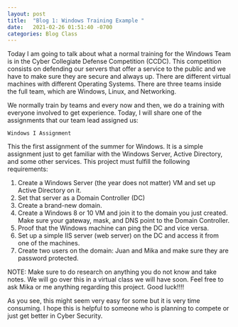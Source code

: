 ```yaml
---
layout: post
title:  "Blog 1: Windows Training Example "
date:   2021-02-26 01:51:40 -0700
categories: Blog Class
---
```


Today I am going to talk about what a normal training for the Windows Team is in the Cyber Collegiate Defense Competition (CCDC). This competition consists on defending our servers that offer a service to the public and we have to make sure they are secure and always up. There are different virtual machines with different Operating Systems. There are three teams inside the full team, which are Windows, Linux, and Networking.

We normally train by teams and every now and then, we do a training with everyone involved to get experience. Today, I will share one of the assignments that our team lead assigned us:


`Windows I Assignment`

This the first assignment of the summer for Windows. It is a simple assignment just to get familiar with the Windows Server, Active Directory, and some other services. This project must fulfill the following requirements:

1)	Create a Windows Server (the year does not matter) VM and set up Active Directory on it. 
2)	Set that server as a Domain Controller (DC)
3)	Create a brand-new domain.
4)	Create a Windows 8 or 10 VM and join it to the domain you just created. Make sure your gateway, mask, and DNS point to the Domain Controller. 
5)	Proof that the Windows machine can ping the DC and vice versa. 
6)	Set up a simple IIS server (web server) on the DC and access it from one of the machines. 
7)	Create two users on the domain: Juan and Mika and make sure they are password protected.

NOTE: Make sure to do research on anything you do not know and take notes. We will go over this in a virtual class we will have soon. Feel free to ask Mika or me anything regarding this project. Good luck!!!! 



As you see, this might seem very easy for some but it is very time consuming. I hope this is helpful to someone who is planning to compete or just get better in Cyber Security.

